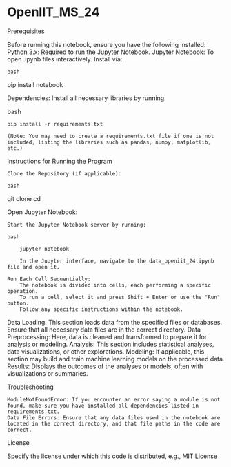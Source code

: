 # OpenIIT_MS_24
Prerequisites

Before running this notebook, ensure you have the following installed:
Python 3.x: Required to run the Jupyter Notebook.
Jupyter Notebook: To open .ipynb files interactively. Install via:

    bash

pip install notebook

Dependencies: Install all necessary libraries by running:

bash

    pip install -r requirements.txt

    (Note: You may need to create a requirements.txt file if one is not included, listing the libraries such as pandas, numpy, matplotlib, etc.)

Instructions for Running the Program

    Clone the Repository (if applicable):

    bash

git clone <repository-url>
cd <repository-folder>

Open Jupyter Notebook:

    Start the Jupyter Notebook server by running:

    bash

        jupyter notebook

        In the Jupyter interface, navigate to the data_openiit_24.ipynb file and open it.

    Run Each Cell Sequentially:
        The notebook is divided into cells, each performing a specific operation.
        To run a cell, select it and press Shift + Enter or use the "Run" button.
        Follow any specific instructions within the notebook.

Data Loading: This section loads data from the specified files or databases. Ensure that all necessary data files are in the correct directory.
Data Preprocessing: Here, data is cleaned and transformed to prepare it for analysis or modeling.
Analysis: This section includes statistical analyses, data visualizations, or other explorations.
Modeling: If applicable, this section may build and train machine learning models on the processed data.
Results: Displays the outcomes of the analyses or models, often with visualizations or summaries.

Troubleshooting

    ModuleNotFoundError: If you encounter an error saying a module is not found, make sure you have installed all dependencies listed in requirements.txt.
    Data File Errors: Ensure that any data files used in the notebook are located in the correct directory, and that file paths in the code are correct.

License

Specify the license under which this code is distributed, e.g., MIT License

